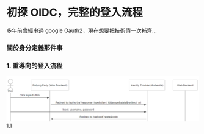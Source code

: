 # 初探 OIDC，完整的登入流程

多年前曾經串過 google Oauth2，現在想要把技術債一次補齊...

### 關於身分定義那件事

### 1. 重導向的登入流程

<img src="../../images/my-first-oidc-research/login.PNG" width="600" >
1.1
